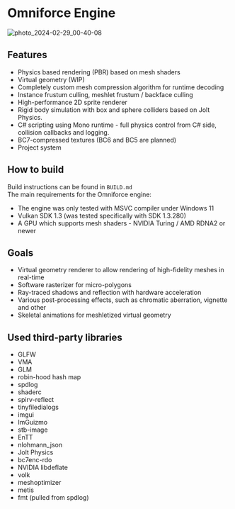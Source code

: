 # Omniforce Engine
![photo_2024-02-29_00-40-08](https://github.com/daniilvinn/omniforce-engine/assets/86977774/f8d4fcad-d846-4c93-b531-887861119f7c)

## Features
* Physics based rendering (PBR) based on mesh shaders
* Virtual geometry (WIP)
* Completely custom mesh compression algorithm for runtime decoding
* Instance frustum culling, meshlet frustum / backface culling
* High-performance 2D sprite renderer
* Rigid body simulation with box and sphere colliders based on Jolt Physics.
* C# scripting using Mono runtime - full physics control from C# side, collision callbacks and logging.
* BC7-compressed textures (BC6 and BC5 are planned)
* Project system

## How to build
Build instructions can be found in `BUILD.md`<br/>
The main requirements for the Omniforce engine:
* The engine was only tested with MSVC compiler under Windows 11
* Vulkan SDK 1.3 (was tested specifically with SDK 1.3.280)
* A GPU which supports mesh shaders - NVIDIA Turing / AMD RDNA2 or newer

## Goals
* Virtual geometry renderer to allow rendering of high-fidelity meshes in real-time
* Software rasterizer for micro-polygons
* Ray-traced shadows and reflection with hardware acceleration
* Various post-processing effects, such as chromatic aberration, vignette and other
* Skeletal animations for meshletized virtual geometry

## Used third-party libraries
* GLFW
* VMA
* GLM
* robin-hood hash map
* spdlog
* shaderc
* spirv-reflect
* tinyfiledialogs
* imgui
* ImGuizmo
* stb-image
* EnTT
* nlohmann_json
* Jolt Physics
* bc7enc-rdo
* NVIDIA libdeflate
* volk
* meshoptimizer
* metis
* fmt (pulled from spdlog)
